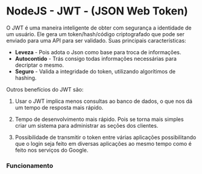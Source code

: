 # NodeJS - JWT - (JSON Web Token)

O  JWT é uma maneira inteligente de obter com segurança a identidade de um usuário. Ele gera um token/hash/código criptografado que pode ser enviado para uma API para ser validado. Suas principais características:

- **Leveza** - Pois adota o Json como base para troca de informações.
- **Autocontido** - Trás consigo todas informações necessárias para decriptar o mesmo.
- **Seguro** - Valida a integridade do token, utilizando algorítimos de hashing.

Outros benefícios do JWT são:

1. Usar o JWT implica menos consultas ao banco de dados, o que nos dá um tempo de resposta mais rápido.

2. Tempo de desenvolvimento mais rápido. Pois se torna mais simples criar um sistema para administrar as seções dos clientes.
3. Possibilidade de transmitir o token entre várias aplicações possibilitando que o login seja feito em diversas aplicações ao mesmo tempo como é feito nos serviços do Google.

### Funcionamento 



